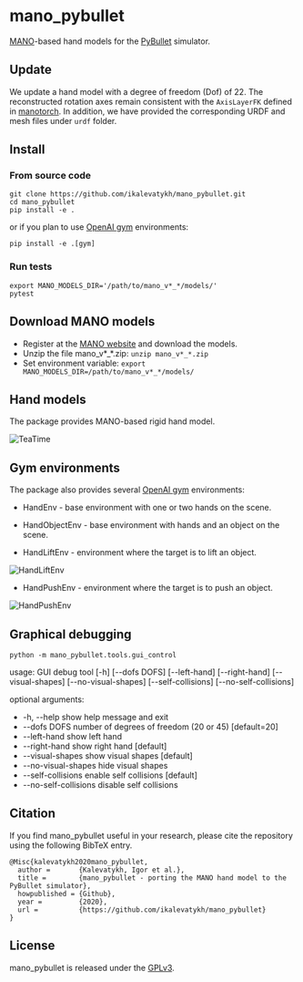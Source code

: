 # mano_pybullet
[MANO](http://mano.is.tue.mpg.de/)-based hand models for the [PyBullet](https://pybullet.org/wordpress/) simulator.

## Update
We update a hand model with a degree of freedom (Dof) of 22. The reconstructed rotation axes remain consistent with the `AxisLayerFK` defined in [manotorch](https://github.com/lixiny/manotorch). In addition, we have provided the corresponding URDF and mesh files under `urdf` folder.
## Install

### From source code

```
git clone https://github.com/ikalevatykh/mano_pybullet.git
cd mano_pybullet
pip install -e .
```
or if you plan to use [OpenAI gym](https://gym.openai.com/) environments:
```
pip install -e .[gym]
```

### Run tests

```
export MANO_MODELS_DIR='/path/to/mano_v*_*/models/'
pytest
```

## Download MANO models

- Register at the [MANO website](http://mano.is.tue.mpg.de/) and download the models.
- Unzip the file mano_v*_*.zip: `unzip mano_v*_*.zip`
- Set environment variable: `export MANO_MODELS_DIR=/path/to/mano_v*_*/models/`


## Hand models

The package provides MANO-based rigid hand model.

![TeaTime](https://github.com/ikalevatykh/mano_pybullet/blob/main/media/tea_time.gif?raw=true "TeaTime")

## Gym environments

The package also provides several [OpenAI gym](https://gym.openai.com/) environments:

- HandEnv - base environment with one or two hands on the scene.

- HandObjectEnv - base environment with hands and an object on the scene.

- HandLiftEnv - environment where the target is to lift an object.

![HandLiftEnv](https://github.com/ikalevatykh/mano_pybullet/blob/main/media/lift_duck.gif?raw=true "HandLiftEnv")

- HandPushEnv - environment where the target is to push an object.

![HandPushEnv](https://github.com/ikalevatykh/mano_pybullet/blob/main/media/push_teddy.gif?raw=true "HandPushEnv")


## Graphical debugging

```
python -m mano_pybullet.tools.gui_control
```

usage: GUI debug tool [-h] [--dofs DOFS] [--left-hand] [--right-hand] [--visual-shapes] [--no-visual-shapes] [--self-collisions] [--no-self-collisions]

optional arguments:
-  -h, --help            show help message and exit
-  --dofs DOFS           number of degrees of freedom (20 or 45) [default=20]
-  --left-hand           show left hand
-  --right-hand          show right hand [default]
-  --visual-shapes       show visual shapes [default]
-  --no-visual-shapes    hide visual shapes
-  --self-collisions     enable self collisions [default]
-  --no-self-collisions  disable self collisions

## Citation
If you find mano_pybullet useful in your research, please cite the repository using the following BibTeX entry.
```
@Misc{kalevatykh2020mano_pybullet,
  author =       {Kalevatykh, Igor et al.},
  title =        {mano_pybullet - porting the MANO hand model to the PyBullet simulator},
  howpublished = {Github},
  year =         {2020},
  url =          {https://github.com/ikalevatykh/mano_pybullet}
}
```
## License
mano_pybullet is released under the [GPLv3](https://github.com/ikalevatykh/mano_pybullet/blob/master/LICENSE).